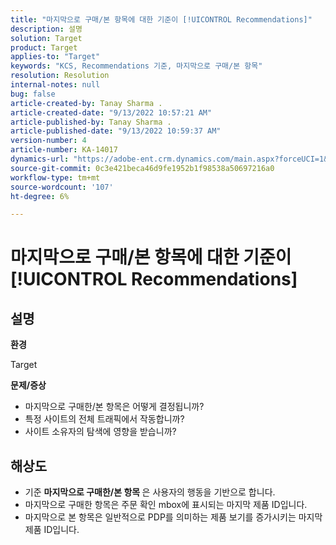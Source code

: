 ```yaml
---
title: "마지막으로 구매/본 항목에 대한 기준이 [!UICONTROL Recommendations]"
description: 설명
solution: Target
product: Target
applies-to: "Target"
keywords: "KCS, Recommendations 기준, 마지막으로 구매/본 항목"
resolution: Resolution
internal-notes: null
bug: false
article-created-by: Tanay Sharma .
article-created-date: "9/13/2022 10:57:21 AM"
article-published-by: Tanay Sharma .
article-published-date: "9/13/2022 10:59:37 AM"
version-number: 4
article-number: KA-14017
dynamics-url: "https://adobe-ent.crm.dynamics.com/main.aspx?forceUCI=1&pagetype=entityrecord&etn=knowledgearticle&id=99a986d1-5233-ed11-9db1-002248086735"
source-git-commit: 0c3e421beca46d9fe1952b1f98538a50697216a0
workflow-type: tm+mt
source-wordcount: '107'
ht-degree: 6%

---
```


# 마지막으로 구매/본 항목에 대한 기준이 [!UICONTROL Recommendations]

## 설명


<b>환경</b>

Target



<b>문제/증상</b>

- 마지막으로 구매한/본 항목은 어떻게 결정됩니까?
- 특정 사이트의 전체 트래픽에서 작동합니까?
- 사이트 소유자의 탐색에 영향을 받습니까?





## 해상도


- 기준 <b>마지막으로 구매한/본 항목 </b>은 사용자의 행동을 기반으로 합니다.
- 마지막으로 구매한 항목은 주문 확인 mbox에 표시되는 마지막 제품 ID입니다.
- 마지막으로 본 항목은 일반적으로 PDP를 의미하는 제품 보기를 증가시키는 마지막 제품 ID입니다.

